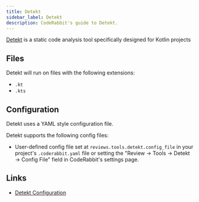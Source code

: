 ```yaml
---
title: Detekt
sidebar_label: Detekt
description: CodeRabbit's guide to Detekt.
---
```


[Detekt](https://detekt.dev/) is a static code analysis tool specifically designed for Kotlin projects

## Files

Detekt will run on files with the following extensions:

- `.kt`
- `.kts`

## Configuration

Detekt uses a YAML style configuration file.  

Detekt supports the following config files:

- User-defined config file set at `reviews.tools.detekt.config_file` in your project's `.coderabbit.yaml` file or setting the "Review → Tools → Detekt → Config File" field in CodeRabbit's settings page.

## Links

- [Detekt Configuration](https://detekt.dev/docs/introduction/configurations/)
